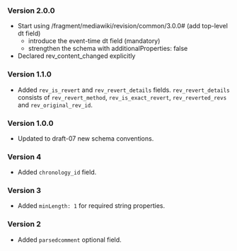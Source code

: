 ### Version 2.0.0
 - Start using /fragment/mediawiki/revision/common/3.0.0# (add top-level dt field)
    - introduce the event-time dt field (mandatory)
    - strengthen the schema with additionalProperties: false
 - Declared rev_content_changed explicitly

### Version 1.1.0
 - Added `rev_is_revert` and `rev_revert_details` fields. `rev_revert_details` consists of `rev_revert_method`, `rev_is_exact_revert`, `rev_reverted_revs` and `rev_original_rev_id`.

### Version 1.0.0
 - Updated to draft-07 new schema conventions.

### Version 4
 - Added `chronology_id` field.

### Version 3
 - Added `minLength: 1` for required string properties.

### Version 2
 - Added `parsedcomment` optional field.
